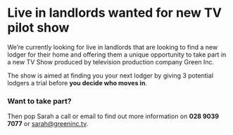 Live in landlords wanted for new TV pilot show
==============================================

We’re currently looking for live in landlords that are looking to find a new
lodger for their home and offering them a unique opportunity to take part in a
new TV Show produced by television production company Green Inc.

The show is aimed at finding you your next lodger by giving 3 potential lodgers
a trial before **you decide who moves in**.

### Want to take part?

Then pop Sarah a call or email to find out more information on **028 9039 7077**
or <sarah@greeninc.tv>.


